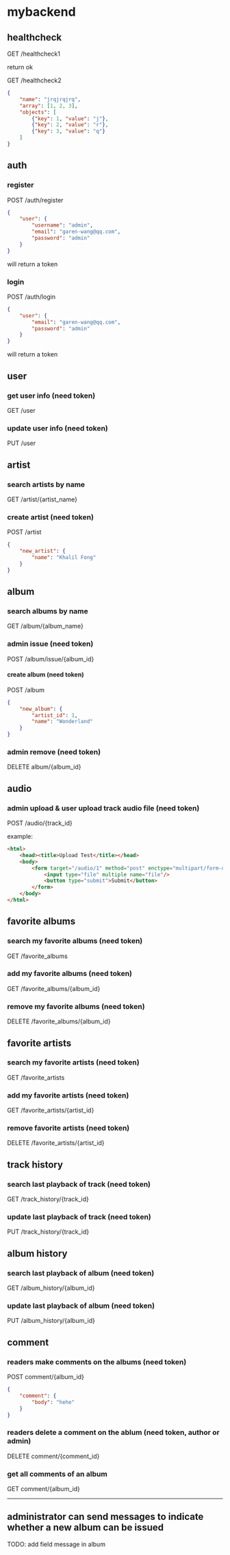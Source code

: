 # mybackend

## healthcheck

GET /healthcheck1

return ok

GET /healthcheck2

```json
{
    "name": "jrqjrqjrq",
    "array": [1, 2, 3],
    "objects": [
        {"key": 1, "value": "j"},
        {"key": 2, "value": "r"},
        {"key": 3, "value": "q"}
    ]
}
```

## auth

### register

POST /auth/register

```json
{
    "user": {
        "username": "admin",
        "email": "garen-wang@qq.com",
        "password": "admin"
    }
}
```

will return a token

### login

POST /auth/login

```json
{
    "user": {
        "email": "garen-wang@qq.com",
        "password": "admin"
    }
}
```

will return a token

## user

### get user info (need token)

GET /user

### update user info (need token)

PUT /user

## artist

### search artists by name

GET /artist/{artist_name}

### create artist (need token)

POST /artist

```json
{
    "new_artist": {
        "name": "Khalil Fong"
    }
}
```

## album

### search albums by name

GET /album/{album_name}

### admin issue (need token)

POST /album/issue/{album_id}

#### create album (need token)

POST /album

```json
{
    "new_album": {
        "artist_id": 1,
        "name": "Wonderland"
    }
}
```

### admin remove (need token)

DELETE album/{album_id}

## audio

### admin upload & user upload track audio file (need token)

POST /audio/{track_id}

example:
```html
<html>
    <head><title>Upload Test</title></head>
    <body>
        <form target="/audio/1" method="post" enctype="multipart/form-data">
            <input type="file" multiple name="file"/>
            <button type="submit">Submit</button>
        </form>
    </body>
</html>
```

## favorite albums

### search my favorite albums (need token)

GET /favorite_albums

### add my favorite albums (need token)

GET /favorite_albums/{album_id}

### remove my favorite albums (need token)

DELETE /favorite_albums/{album_id}

## favorite artists

### search my favorite artists (need token)

GET /favorite_artists

### add my favorite artists (need token)

GET /favorite_artists/{artist_id}

### remove favorite artists (need token)

DELETE /favorite_artists/{artist_id}

## track history

### search last playback of track (need token)

GET /track_history/{track_id}

### update last playback of track (need token)

PUT /track_history/{track_id}

## album history

### search last playback of album (need token)

GET /album_history/{album_id}

### update last playback of album (need token)

PUT /album_history/{album_id}

## comment

### readers make comments on the albums (need token)

POST comment/{album_id}

```json
{
    "comment": {
        "body": "hehe"
    }
}
```

### readers delete a comment on the ablum (need token, author or admin)

DELETE comment/{comment_id}

### get all comments of an album

GET comment/{album_id}

---

## administrator can send messages to indicate whether a new album can be issued

TODO: add field message in album